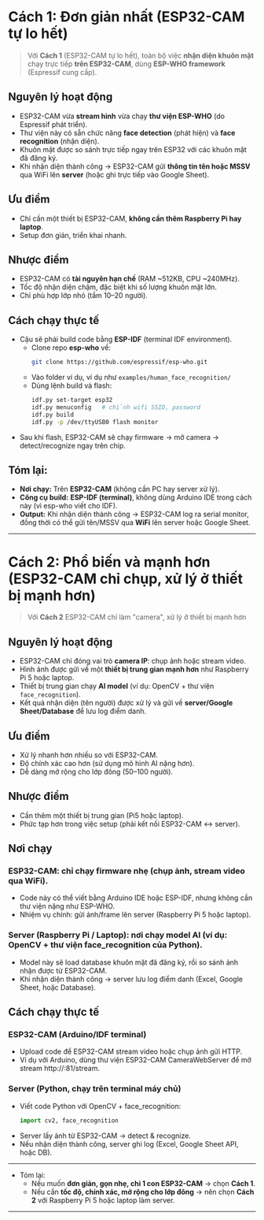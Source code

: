 # Cách 1: Đơn giản nhất (ESP32-CAM tự lo hết)
> Với **Cách 1** (ESP32-CAM tự lo hết), toàn bộ việc **nhận diện khuôn mặt** chạy trực tiếp **trên ESP32-CAM**, dùng **ESP-WHO framework** (Espressif cung cấp).
## Nguyên lý hoạt động
* ESP32-CAM vừa **stream hình** vừa chạy **thư viện ESP-WHO** (do Espressif phát triển).
* Thư viện này có sẵn chức năng **face detection** (phát hiện) và **face recognition** (nhận diện).
* Khuôn mặt được so sánh trực tiếp ngay trên ESP32 với các khuôn mặt đã đăng ký.
* Khi nhận diện thành công → ESP32-CAM gửi **thông tin tên hoặc MSSV** qua WiFi lên **server** (hoặc ghi trực tiếp vào Google Sheet).
## Ưu điểm
* Chỉ cần một thiết bị ESP32-CAM, **không cần thêm Raspberry Pi hay laptop**.
* Setup đơn giản, triển khai nhanh.
## Nhược điểm
* ESP32-CAM có **tài nguyên hạn chế** (RAM \~512KB, CPU \~240MHz).
* Tốc độ nhận diện chậm, đặc biệt khi số lượng khuôn mặt lớn.
* Chỉ phù hợp lớp nhỏ (tầm 10–20 người).
## Cách chạy thực tế
* Cậu sẽ phải build code bằng **ESP-IDF** (terminal IDF environment).
  * Clone repo **esp-who** về:
    ```bash
    git clone https://github.com/espressif/esp-who.git
    ```
  * Vào folder ví dụ, ví dụ như `examples/human_face_recognition/`
  * Dùng lệnh build và flash:
    ```bash
    idf.py set-target esp32
    idf.py menuconfig   # chỉnh wifi SSID, password
    idf.py build
    idf.py -p /dev/ttyUSB0 flash monitor
    ```
* Sau khi flash, ESP32-CAM sẽ chạy firmware → mở camera → detect/recognize ngay trên chip.
## Tóm lại:
* **Nơi chạy:** Trên **ESP32-CAM** (không cần PC hay server xử lý).
* **Công cụ build:** **ESP-IDF (terminal)**, không dùng Arduino IDE trong cách này (vì esp-who viết cho IDF).
* **Output:** Khi nhận diện thành công → ESP32-CAM log ra serial monitor, đồng thời có thể gửi tên/MSSV qua **WiFi** lên server hoặc Google Sheet.


---

# Cách 2: Phổ biến và mạnh hơn (ESP32-CAM chỉ chụp, xử lý ở thiết bị mạnh hơn)
> Với **Cách 2** ESP32-CAM chỉ làm "camera", xử lý ở thiết bị mạnh hơn
## Nguyên lý hoạt động
* ESP32-CAM chỉ đóng vai trò **camera IP**: chụp ảnh hoặc stream video.
* Hình ảnh được gửi về một **thiết bị trung gian mạnh hơn** như Raspberry Pi 5 hoặc laptop.
* Thiết bị trung gian chạy **AI model** (ví dụ: OpenCV + thư viện `face_recognition`).
* Kết quả nhận diện (tên người) được xử lý và gửi về **server/Google Sheet/Database** để lưu log điểm danh.
## Ưu điểm
* Xử lý nhanh hơn nhiều so với ESP32-CAM.
* Độ chính xác cao hơn (sử dụng mô hình AI nặng hơn).
* Dễ dàng mở rộng cho lớp đông (50–100 người).
## Nhược điểm
* Cần thêm một thiết bị trung gian (Pi5 hoặc laptop).
* Phức tạp hơn trong việc setup (phải kết nối ESP32-CAM ↔ server).
## Nơi chạy
### ESP32-CAM: chỉ chạy firmware nhẹ (chụp ảnh, stream video qua WiFi).
- Code này có thể viết bằng Arduino IDE hoặc ESP-IDF, nhưng không cần thư viện nặng như ESP-WHO.
- Nhiệm vụ chính: gửi ảnh/frame lên server (Raspberry Pi 5 hoặc laptop).
### Server (Raspberry Pi / Laptop): nơi chạy model AI (ví dụ: OpenCV + thư viện face_recognition của Python).
- Model này sẽ load database khuôn mặt đã đăng ký, rồi so sánh ảnh nhận được từ ESP32-CAM.
- Khi nhận diện thành công → server lưu log điểm danh (Excel, Google Sheet, hoặc Database).
## Cách chạy thực tế
### ESP32-CAM (Arduino/IDF terminal)
- Upload code để ESP32-CAM stream video hoặc chụp ảnh gửi HTTP.
- Ví dụ với Arduino, dùng thư viện ESP32-CAM CameraWebServer để mở stream http://<esp32-ip>:81/stream.
### Server (Python, chạy trên terminal máy chủ)
- Viết code Python với OpenCV + face_recognition:
  ```py
  import cv2, face_recognition
  ```
- Server lấy ảnh từ ESP32-CAM → detect & recognize.
- Nếu nhận diện thành công, server ghi log (Excel, Google Sheet API, hoặc DB).

---

- Tóm lại:
  + Nếu muốn **đơn giản, gọn nhẹ, chỉ 1 con ESP32-CAM** → chọn **Cách 1**.
  + Nếu cần **tốc độ, chính xác, mở rộng cho lớp đông** → nên chọn **Cách 2** với Raspberry Pi 5 hoặc laptop làm server.

---
